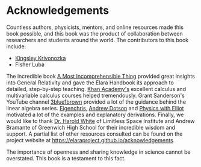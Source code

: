 # Acknowledgements

Countless authors, physicists, mentors, and online resources made this book possible, and this book was the product of collaboration between researchers and students around the world. The contributors to this book include:

- [Kingsley Krivonozka](https://github.com/KingsleyK)
- Fisher Luba

The incredible book [A Most Incomprehensible Thing](https://amostincomprehensiblething.wordpress.com/) provided great insights into General Relativity and gave the Elara Handbook its approach to detailed, step-by-step teaching. [Khan Academy's](khanacademy.org/) excellent calculus and multivariable calculus courses helped tremendously. Grant Sanderson's YouTube channel [3blue1brown](https://www.youtube.com/@3blue1brown) provided a lot of the guidance behind the linear algebra series. [Eigenchris](https://www.youtube.com/@eigenchris), [Andrew Dotson](https://www.youtube.com/@AndrewDotsonvideos) and [Physics with Elliot](https://www.physicswithelliot.com) motivated a lot of the examples and explanatory derivations. Finally, we would like to thank [Dr. Harold White](https://lsiorg.wpengine.com/sonny-white/) of Limitless Space Institute and Andrew Bramante of Greenwich High School for their incredible wisdom and support. A partial list of other resources consulted can be found on the project website at <https://elaraproject.github.io/acknowledgements>.

The importance of openness and sharing knowledge in science cannot be overstated. This book is a testament to this fact.
